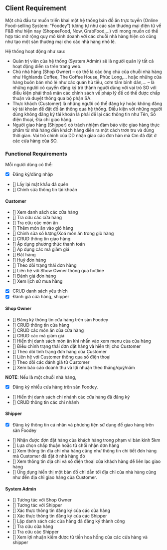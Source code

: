 ## Client Requirement

Một chủ đầu tư muốn triển khai một hệ thống bán đồ ăn trực tuyến (Online Food-selling System: “Foodey”) tương tự như các sàn thương mại điện tử về F&B như hiện nay (ShopeeFood, Now, GrabFood,...) với mong muốn có thể hợp tác mở rộng quy mô kinh doanh với các chuỗi nhà hàng hiện có cũng như tạo một sàn thương mại cho các nhà hàng nhỏ lẻ.

Hệ thống hoạt động như sau:

- Quản trị viên của hệ thống (System Admin) sẽ là người quản lý tất cả hoạt động diễn ra trên trang web.
- Chủ nhà hàng (Shop Owner) – có thể là các ông chủ của chuỗi nhà hàng như Highlands Coffee, The Coffee House, Phúc Long,… hoặc những cửa hàng buôn bán nhỏ lẻ như các quán hủ tiếu, cơm tấm bình dân,… – là những người có quyền đăng ký trở thành người dùng với vai trò SO với điều kiện phải thoả mãn các chính sách về pháp lý để có thể được chấp thuận và duyệt thông qua bộ phận SA.
- Thực khách (Customer) là những người có thể đăng ký hoặc không đăng ký tài khoản để đặt đồ ăn thông qua hệ thống. Điều kiện với những người dùng không đăng ký tài khoản là phải để lại các thông tin như Tên, Số điện thoại, Địa chỉ giao hàng.
- Người giao hàng (Shipper) có trách nhiệm đảm bảo việc giao hàng thực phẩm từ nhà hàng đến khách hàng diễn ra một cách trơn tru và đúng thời gian. Vai trò chính của DD nhận giao các đơn hàn mà Cm đã đặt ở các cửa hàng của SO.

### Functional Requirements

Mỗi người dùng có thể:

- [x] Đăng ký/đăng nhập
- [] Lấy lại mật khẩu đã quên
- [] Chỉnh sửa thông tin tài khoản

#### Customer

- [] Xem danh sách các cửa hàng
- [] Tra cứu các cửa hàng
- [] Tra cứu các món ăn
- [] Thêm món ăn vào giỏ hàng
- [] Chỉnh sửa số lượng/Xoá món ăn trong giỏ hàng
- [] CRUD thông tin giao hàng
- [] Áp dụng phương thức thanh toán
- [] Áp dụng các mã giảm giá
- [] Đặt hàng
- [] Huỷ đơn hàng
- [] Theo dõi trạng thái đơn hàng
- [] Liên hệ với Show Owner thông qua hotline
- [] Đánh giá đơn hàng
- [] Xem lịch sử mua hàng
- [x] CRUD danh sách yêu thích
- [x] Đánh giá cửa hàng, shipper

#### Shop Owner

- [] Đăng ký thông tin cửa hàng trên sàn Foodey
- [] CRUD thông tin cửa hàng
- [] CRUD các món ăn của cửa hàng
- [] CRUD các mã giảm giá
- [] Hiển thị danh sách món ăn khi nhấn vào xem menu của cửa hàng
- [] Điều chỉnh trạng thái đơn đặt hàng và hiển thị cho Customer
- [] Theo dõi tình trạng đơn hàng của Customer
- [] Liên hệ với Customer thông qua số điện thoại
- [] Theo dõi các đánh giá từ Customer
- [] Xem báo cáo doanh thu và lợi nhuận theo tháng/quý/năm

**NOTE**: Nếu là một chuỗi nhà hàng,

- [x] Đăng ký nhiều cửa hàng trên sàn Foodey.
- [] Hiển thị danh sách chi nhánh các cửa hàng đã đăng ký
- [] CRUD thông tin các chi nhánh

#### Shipper

- [x] Đăng ký thông tin cá nhân và phương tiện sử dụng để giao hàng trên sàn Foodey
- [] Nhận được đơn đặt hàng của khách hàng trong phạm vi bán kính 5km
- [] Lựa chọn chấp thuận hoặc từ chối nhận đơn hàng
- [] Xem thông tin địa chỉ nhà hàng cũng như thông tin chi tiết đơn hàng mà Customer đã đặt ở nhà hàng đó
- [] Xem thông tin địa chỉ và số điện thoại của khách hàng để liên lạc giao hàng
- [] Ứng dụng hiển thị một bản đồ chỉ dẫn tới địa chỉ của nhà hàng cũng như đến địa chỉ giao hàng của Customer.

#### System Admin

- [] Tương tác với Shop Owner
- [] Tương tác với Shipper
- [] Xác thực thông tin đăng ký của các cửa hàng
- [] Xác thực thông tin đăng ký của các Shipper
- [] Lập danh sách các cửa hàng đã đăng ký thành công
- [] Tra cứu cửa hàng
- [] Tra cứu các Shipper
- [] Xem lợi nhuận kiếm được từ tiền hoa hồng của các cửa hàng và shipper
